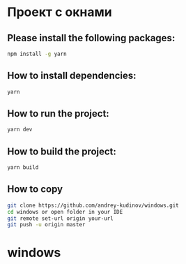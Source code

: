 # Проект с окнами

## Please install the following packages:

```bash
npm install -g yarn
```

## How to install dependencies:

```bash
yarn
```

## How to run the project:

```bash
yarn dev
```

## How to build the project:

```bash
yarn build
```

## How to copy
  
```bash
git clone https://github.com/andrey-kudinov/windows.git
cd windows or open folder in your IDE
git remote set-url origin your-url
git push -u origin master
```
# windows
